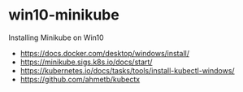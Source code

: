 # win10-minikube
Installing Minikube on Win10

- https://docs.docker.com/desktop/windows/install/
- https://minikube.sigs.k8s.io/docs/start/
- https://kubernetes.io/docs/tasks/tools/install-kubectl-windows/
- https://github.com/ahmetb/kubectx
